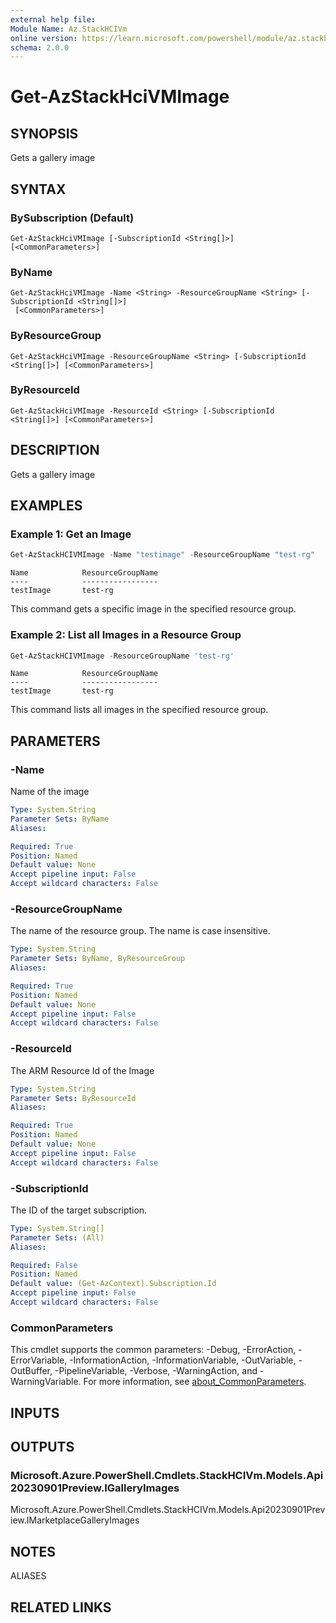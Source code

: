 ```yaml
---
external help file:
Module Name: Az.StackHCIVm
online version: https://learn.microsoft.com/powershell/module/az.stackhcivm/get-azstackhcivmgalleryimage
schema: 2.0.0
---
```


# Get-AzStackHciVMImage

## SYNOPSIS
Gets a gallery image

## SYNTAX

### BySubscription (Default)
```
Get-AzStackHciVMImage [-SubscriptionId <String[]>] [<CommonParameters>]
```

### ByName
```
Get-AzStackHciVMImage -Name <String> -ResourceGroupName <String> [-SubscriptionId <String[]>]
 [<CommonParameters>]
```

### ByResourceGroup
```
Get-AzStackHciVMImage -ResourceGroupName <String> [-SubscriptionId <String[]>] [<CommonParameters>]
```

### ByResourceId
```
Get-AzStackHciVMImage -ResourceId <String> [-SubscriptionId <String[]>] [<CommonParameters>]
```

## DESCRIPTION
Gets a gallery image

## EXAMPLES

### Example 1:  Get an Image 
```powershell
Get-AzStackHCIVMImage -Name "testimage" -ResourceGroupName "test-rg" 
```

```output
Name            ResourceGroupName
----            -----------------
testImage       test-rg
```

This command gets a specific image in the specified resource group.

### Example 2: List all Images in a Resource Group  
```powershell
Get-AzStackHCIVMImage -ResourceGroupName 'test-rg'
```

```output
Name            ResourceGroupName
----            -----------------
testImage       test-rg
```
This command lists all images in the specified resource group.

## PARAMETERS

### -Name
Name of the image

```yaml
Type: System.String
Parameter Sets: ByName
Aliases:

Required: True
Position: Named
Default value: None
Accept pipeline input: False
Accept wildcard characters: False
```

### -ResourceGroupName
The name of the resource group.
The name is case insensitive.

```yaml
Type: System.String
Parameter Sets: ByName, ByResourceGroup
Aliases:

Required: True
Position: Named
Default value: None
Accept pipeline input: False
Accept wildcard characters: False
```

### -ResourceId
The ARM Resource Id of the Image

```yaml
Type: System.String
Parameter Sets: ByResourceId
Aliases:

Required: True
Position: Named
Default value: None
Accept pipeline input: False
Accept wildcard characters: False
```

### -SubscriptionId
The ID of the target subscription.

```yaml
Type: System.String[]
Parameter Sets: (All)
Aliases:

Required: False
Position: Named
Default value: (Get-AzContext).Subscription.Id
Accept pipeline input: False
Accept wildcard characters: False
```

### CommonParameters
This cmdlet supports the common parameters: -Debug, -ErrorAction, -ErrorVariable, -InformationAction, -InformationVariable, -OutVariable, -OutBuffer, -PipelineVariable, -Verbose, -WarningAction, and -WarningVariable. For more information, see [about_CommonParameters](http://go.microsoft.com/fwlink/?LinkID=113216).

## INPUTS

## OUTPUTS

### Microsoft.Azure.PowerShell.Cmdlets.StackHCIVm.Models.Api20230901Preview.IGalleryImages
Microsoft.Azure.PowerShell.Cmdlets.StackHCIVm.Models.Api20230901Preview.IMarketplaceGalleryImages

## NOTES

ALIASES

## RELATED LINKS

